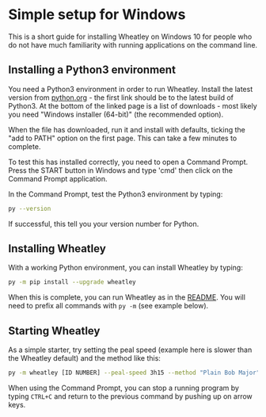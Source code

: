 # Simple setup for Windows

This is a short guide for installing Wheatley on Windows 10 for people who do not have much familiarity with running applications on the command line.

## Installing a Python3 environment

You need a Python3 environment in order to run Wheatley. Install the latest version from [python.org](https://www.python.org/downloads/windows/) - the first link should be to the latest build of Python3. At the bottom of the linked page is a list of downloads - most likely you need "Windows installer (64-bit)" (the recommended option).

When the file has downloaded, run it and install with defaults, ticking the "add to PATH" option on the first page. This can take a few minutes to complete.

To test this has installed correctly, you need to open a Command Prompt. Press the START button in Windows and type 'cmd' then click on the Command Prompt application.

In the Command Prompt, test the Python3 environment by typing:

```bash
py --version
```

If successful, this tell you your version number for Python.

## Installing Wheatley

With a working Python environment, you can install Wheatley by typing:

```bash
py -m pip install --upgrade wheatley
```

When this is complete, you can run Wheatley as in the [README](README.md). You will need to prefix all commands with `py -m` (see example below).

## Starting Wheatley

As a simple starter, try setting the peal speed (example here is slower than the Wheatley default) and the method like this:

```bash
py -m wheatley [ID NUMBER] --peal-speed 3h15 --method "Plain Bob Major"
```

When using the Command Prompt, you can stop a running program by typing `CTRL+C` and return to the previous command by pushing up on arrow keys.

